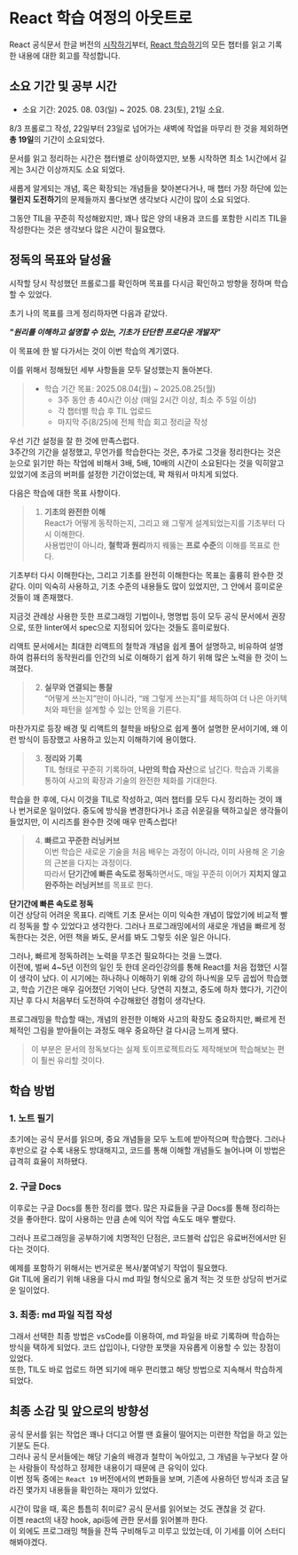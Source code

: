 # React 학습 여정의 아웃트로

React 공식문서 한글 버전의 [시작하기](https://ko.react.dev/learn)부터, [React 학습하기](https://ko.react.dev/learn/describing-the-ui)의 모든 챕터를 읽고 기록한 내용에 대한 회고를 작성합니다.

## 소요 기간 및 공부 시간

- 소요 기간: 2025. 08. 03(일) ~ 2025. 08. 23(토), 21일 소요.

8/3 프롤로그 작성, 22일부터 23일로 넘어가는 새벽에 작업을 마무리 한 것을 제외하면 **총 19일**의 기간이 소요되었다.

문서를 읽고 정리하는 시간은 챕터별로 상이하였지만, 보통 시작하면 최소 1시간에서 길게는 3시간 이상까지도 소요 되었다.

새롭게 알게되는 개념, 혹은 확장되는 개념들을 찾아본다거나, 매 챕터 가장 하단에 있는 **챌린지 도전하기**의 문제들까지 풀다보면 생각보다 시간이 많이 소요 되었다.

그동안 TIL을 꾸준히 작성해왔지만, 꽤나 많은 양의 내용과 코드를 포함한 시리즈 TIL을 작성한다는 것은 생각보다 많은 시간이 필요했다.

## 정독의 목표와 달성율

시작할 당시 작성했던 프롤로그를 확인하며 목표를 다시금 확인하고 방향을 정하며 학습할 수 있었다.

초기 나의 목표를 크게 정리하자면 다음과 같았다.

**_"원리를 이해하고 설명할 수 있는, 기초가 단단한 프로다운 개발자"_**

이 목표에 한 발 다가서는 것이 이번 학습의 계기였다.

이를 위해서 정해뒀던 세부 사항들을 모두 달성했는지 돌아본다.

> - 학습 기간 목표: 2025.08.04(월) ~ 2025.08.25(월)
>   - 3주 동안 총 40시간 이상 (매일 2시간 이상, 최소 주 5일 이상)
>   - 각 챕터별 학습 후 TIL 업로드
>   - 마지막 주(8/25)에 전체 학습 회고 정리글 작성

우선 기간 설정을 잘 한 것에 만족스럽다.  
3주간의 기간을 설정했고, 무언가를 학습한다는 것은, 추가로 그것을 정리한다는 것은 눈으로 읽기만 하는 작업에 비해서 3배, 5배, 10배의 시간이 소요된다는 것을 익히알고 있었기에 조금의 버퍼를 설정한 기간이었는데, 꽉 채워서 마치게 되었다.

다음은 학습에 대한 목표 사항이다.

> 1. **기초의 완전한 이해**  
>    React가 어떻게 동작하는지, 그리고 왜 그렇게 설계되었는지를 기초부터 다시 이해한다.  
>    사용법만이 아니라, **철학과 원리**까지 꿰뚫는 **프로 수준**의 이해를 목표로 한다.

기초부터 다시 이해한다는, 그리고 기초를 완전히 이해한다는 목표는 훌륭히 완수한 것 같다. 이미 익숙히 사용하고, 기초 수준의 내용들도 많이 있었지만, 그 안에서 흥미로운 것들이 꽤 존재했다.

지금것 관례상 사용한 듯한 프로그래밍 기법이나, 명명법 등이 모두 공식 문서에서 권장으로, 또한 linter에서 spec으로 지정되어 있다는 것들도 흥미로웠다.

리액트 문서에서는 최대한 리액트의 철학과 개념을 쉽게 풀어 설명하고, 비유하여 설명하여 컴퓨터의 동작원리를 인간의 뇌로 이해하기 쉽게 하기 위해 많은 노력을 한 것이 느껴졌다.

> 2. **실무와 연결되는 통찰**  
>    “어떻게 쓰는지”만이 아니라, “왜 그렇게 쓰는지”를 체득하여 더 나은 아키텍처와 패턴을 설계할 수 있는 안목을 기른다.

마찬가지로 등장 배경 및 리액트의 철학을 바탕으로 쉽게 풀어 설명한 문서이기에, 왜 이런 방식이 등장했고 사용하고 있는지 이해하기에 용이했다.

> 3. **정리와 기록**  
>    TIL 형태로 꾸준히 기록하여, **나만의 학습 자산**으로 남긴다. 학습과 기록을 통하여 사고의 확장과 기술의 완전한 체화를 기대한다.

학습을 한 후에, 다시 이것을 TIL로 작성하고, 여러 챕터를 모두 다시 정리하는 것이 꽤나 번거로운 일이었다. 중도에 방식을 변경한다거나 조금 쉬운길을 택하고싶은 생각들이 들었지만, 이 시리즈를 완수한 것에 매우 만족스럽다!

> 4. **빠르고 꾸준한 러닝커브**  
>    이번 학습은 새로운 기술을 처음 배우는 과정이 아니라, 이미 사용해 온 기술의 근본을 다지는 과정이다.  
>    따라서 **단기간에 빠른 속도로 정독**하면서도, 매일 꾸준히 이어가 **지치지 않고 완주하는 러닝커브**를 목표로 한다.

**단기간에 빠른 속도로 정독**  
이건 상당히 어려운 목표다. 리액트 기초 문서는 이미 익숙한 개념이 많았기에 비교적 빨리 정독을 할 수 있었다고 생각한다. 그러나 프로그래밍에서의 새로운 개념을 빠르게 정독한다는 것은, 어떤 책을 봐도, 문서를 봐도 그렇듯 쉬운 일은 아니다.

그러나, 빠르게 정독하려는 노력을 무조건 필요하다는 것을 느꼈다.  
이전에, 벌써 4~5년 이전의 일인 듯 한데 온라인강의를 통해 React를 처음 접했던 시절이 생각이 났다. 이 시기에는 하나하나 이해하기 위해 강의 하나씩을 모두 곱씹어 학습했고, 학습 기간은 매우 길어졌던 기억이 난다. 당연히 지쳤고, 중도에 하차 했다가, 기간이 지난 후 다시 처음부터 도전하여 수강해왔던 경험이 생각난다.

프로그래밍을 학습할 때는, 개념의 완전한 이해와 사고의 확장도 중요하지만, 빠르게 전체적인 그림을 받아들이는 과정도 매우 중요하단 걸 다시금 느끼게 됐다.

> 이 부분은 문서의 정독보다는 실제 토이프로젝트라도 제작해보며 학습해보는 편이 훨씬 유리할 것이다.

## 학습 방법

### 1. 노트 필기

초기에는 공식 문서를 읽으며, 중요 개념들을 모두 노트에 받아적으며 학습했다. 그러나 후반으로 갈 수록 내용도 방대해지고, 코드를 통해 이해할 개념들도 늘어나며 이 방법은 급격히 효율이 저하됐다.

### 2. 구글 Docs

이후로는 구글 Docs를 통한 정리를 했다. 많은 자료들을 구글 Docs를 통해 정리하는 것을 좋아한다. 많이 사용하는 만큼 손에 익어 작업 속도도 매우 빨랐다.

그러나 프로그래밍을 공부하기에 치명적인 단점은, 코드블럭 삽입은 유료버전에서만 된다는 것이다.

예제를 포함하기 위해서는 번거로운 복사/붙여넣기 작업이 필요했다.  
Git TIL에 올리기 위해 내용을 다시 md 파일 형식으로 옮겨 적는 것 또한 상당히 번거로운 일이었다.

### 3. 최종: md 파일 직접 작성

그래서 선택한 최종 방법은 vsCode를 이용하여, md 파일을 바로 기록하며 학습하는 방식을 택하게 되었다. 코드 삽입이나, 다양한 포맷을 자유롭게 이용할 수 있는 장점이 있었다.  
또한, TIL도 바로 업로드 하면 되기에 매우 편리했고 해당 방법으로 지속해서 학습하게 되었다.

## 최종 소감 및 앞으로의 방향성

공식 문서를 읽는 작업은 꽤나 더디고 어쩔 땐 효율이 떨어지는 미련한 작업을 하고 있는 기분도 든다.  
그러나 공식 문서들에는 해당 기술의 배경과 철학이 녹아있고, 그 개념을 누구보다 잘 아는 사람들이 작성하고 정제한 내용이기 때문에 큰 유익이 있다.  
이번 정독 중에는 `React 19` 버전에서의 변화들을 보며, 기존에 사용하던 방식과 조금 달라진 몇가지 내용들을 확인하는 재미가 있었다.

시간이 많을 때, 혹은 틈틈히 취미로? 공식 문서를 읽어보는 것도 괜찮을 것 같다.  
이젠 react의 내장 hook, api등에 관한 문서를 읽어볼까 한다.  
이 외에도 프로그래밍 책들을 잔뜩 구비해두고 미루고 있었는데, 이 기세를 이어 스터디 해봐야겠다.
